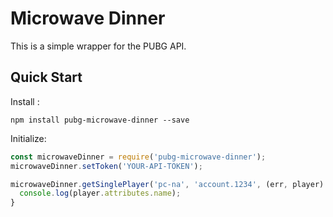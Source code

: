 # Microwave Dinner
This is a simple wrapper for the PUBG API.

## Quick Start

Install :

`npm install pubg-microwave-dinner --save`

Initialize:

```javascript
const microwaveDinner = require('pubg-microwave-dinner');
microwaveDinner.setToken('YOUR-API-TOKEN');

microwaveDinner.getSinglePlayer('pc-na', 'account.1234', (err, player) => {
  console.log(player.attributes.name);
}
```

